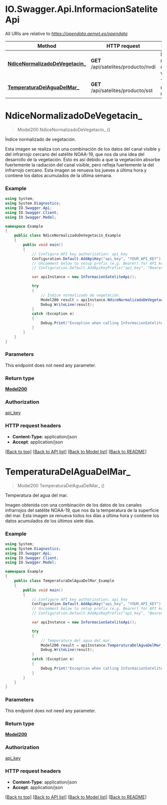 # IO.Swagger.Api.InformacionSateliteApi

All URIs are relative to *https://opendata.aemet.es/opendata*

Method | HTTP request | Description
------------- | ------------- | -------------
[**NdiceNormalizadoDeVegetacin_**](InformacionSateliteApi.md#ndicenormalizadodevegetacin_) | **GET** /api/satelites/producto/nvdi | Índice normalizado de vegetación.
[**TemperaturaDelAguaDelMar_**](InformacionSateliteApi.md#temperaturadelaguadelmar_) | **GET** /api/satelites/producto/sst | Temperatura del agua del mar.


<a name="ndicenormalizadodevegetacin_"></a>
# **NdiceNormalizadoDeVegetacin_**
> Model200 NdiceNormalizadoDeVegetacin_ ()

Índice normalizado de vegetación.

Esta imagen se realiza con una combinación de los datos del canal visible y del infrarrojo cercano del satélite NOAA-19, que nos da una idea del desarrollo de la vegetación. Esto es así debido a que la vegetación absorbe fuertemente la radiación del canal visible, pero refleja fuertemente la del infrarrojo cercano. Esta imagen se renueva los jueves a última hora y contiene los datos acumulados de la última semana.

### Example
```csharp
using System;
using System.Diagnostics;
using IO.Swagger.Api;
using IO.Swagger.Client;
using IO.Swagger.Model;

namespace Example
{
    public class NdiceNormalizadoDeVegetacin_Example
    {
        public void main()
        {
            // Configure API key authorization: api_key
            Configuration.Default.AddApiKey("api_key", "YOUR_API_KEY");
            // Uncomment below to setup prefix (e.g. Bearer) for API key, if needed
            // Configuration.Default.AddApiKeyPrefix("api_key", "Bearer");

            var apiInstance = new InformacionSateliteApi();

            try
            {
                // Índice normalizado de vegetación.
                Model200 result = apiInstance.NdiceNormalizadoDeVegetacin_();
                Debug.WriteLine(result);
            }
            catch (Exception e)
            {
                Debug.Print("Exception when calling InformacionSateliteApi.NdiceNormalizadoDeVegetacin_: " + e.Message );
            }
        }
    }
}
```

### Parameters
This endpoint does not need any parameter.

### Return type

[**Model200**](Model200.md)

### Authorization

[api_key](../README.md#api_key)

### HTTP request headers

 - **Content-Type**: application/json
 - **Accept**: application/json

[[Back to top]](#) [[Back to API list]](../README.md#documentation-for-api-endpoints) [[Back to Model list]](../README.md#documentation-for-models) [[Back to README]](../README.md)

<a name="temperaturadelaguadelmar_"></a>
# **TemperaturaDelAguaDelMar_**
> Model200 TemperaturaDelAguaDelMar_ ()

Temperatura del agua del mar.

Imagen obtenida con una combinación de los datos de los canales infrarrojos del satélite NOAA-19, que nos da la temperatura de la superficie del mar. Esta imagen se renueva todos los días a última hora y contiene los datos acumulados de los últimos siete días.

### Example
```csharp
using System;
using System.Diagnostics;
using IO.Swagger.Api;
using IO.Swagger.Client;
using IO.Swagger.Model;

namespace Example
{
    public class TemperaturaDelAguaDelMar_Example
    {
        public void main()
        {
            // Configure API key authorization: api_key
            Configuration.Default.AddApiKey("api_key", "YOUR_API_KEY");
            // Uncomment below to setup prefix (e.g. Bearer) for API key, if needed
            // Configuration.Default.AddApiKeyPrefix("api_key", "Bearer");

            var apiInstance = new InformacionSateliteApi();

            try
            {
                // Temperatura del agua del mar.
                Model200 result = apiInstance.TemperaturaDelAguaDelMar_();
                Debug.WriteLine(result);
            }
            catch (Exception e)
            {
                Debug.Print("Exception when calling InformacionSateliteApi.TemperaturaDelAguaDelMar_: " + e.Message );
            }
        }
    }
}
```

### Parameters
This endpoint does not need any parameter.

### Return type

[**Model200**](Model200.md)

### Authorization

[api_key](../README.md#api_key)

### HTTP request headers

 - **Content-Type**: application/json
 - **Accept**: application/json

[[Back to top]](#) [[Back to API list]](../README.md#documentation-for-api-endpoints) [[Back to Model list]](../README.md#documentation-for-models) [[Back to README]](../README.md)

